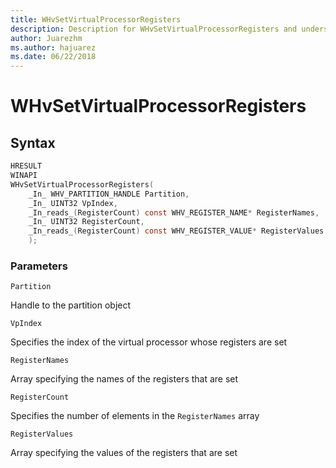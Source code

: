 ```yaml
---
title: WHvSetVirtualProcessorRegisters
description: Description for WHvSetVirtualProcessorRegisters and understaning how to work with its parameters and syntax. 
author: Juarezhm
ms.author: hajuarez
ms.date: 06/22/2018
---
```


# WHvSetVirtualProcessorRegisters

## Syntax

```C
HRESULT
WINAPI
WHvSetVirtualProcessorRegisters(
    _In_ WHV_PARTITION_HANDLE Partition,
    _In_ UINT32 VpIndex,
    _In_reads_(RegisterCount) const WHV_REGISTER_NAME* RegisterNames,
    _In_ UINT32 RegisterCount,
    _In_reads_(RegisterCount) const WHV_REGISTER_VALUE* RegisterValues
    );
```

### Parameters

`Partition`

Handle to the partition object

`VpIndex`

Specifies the index of the virtual processor whose registers are set

`RegisterNames`

Array specifying the names of the registers that are set

`RegisterCount`

Specifies the number of elements in the `RegisterNames` array

`RegisterValues`

Array specifying the values of the registers that are set

